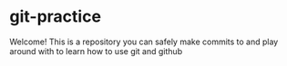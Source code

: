 # git-practice

Welcome! This is a repository you can safely make commits to and play around with to learn how to use git and github
